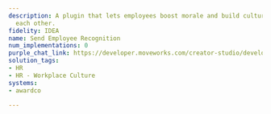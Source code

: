 ```yaml
---
description: A plugin that lets employees boost morale and build culture by recognizing
  each other.
fidelity: IDEA
name: Send Employee Recognition
num_implementations: 0
purple_chat_link: https://developer.moveworks.com/creator-studio/developer-tools/purple-chat-builder/?workspace=%7B%22title%22%3A%22My+Workspace%22%2C%22botSettings%22%3A%7B%7D%2C%22mocks%22%3A%5B%7B%22id%22%3A6991%2C%22title%22%3A%22Mock+1%22%2C%22transcript%22%3A%7B%22settings%22%3A%7B%22colorStyle%22%3A%22LIGHT%22%2C%22startTime%22%3A%2211%3A43+AM%22%2C%22defaultPerson%22%3A%22GWEN%22%2C%22editable%22%3Atrue%7D%2C%22messages%22%3A%5B%7B%22from%22%3A%22USER%22%2C%22text%22%3A%22I%27ve+been+working+closely+with+Ryan+in+IT+and+want+to+recognize+them.+Can+you+submit+my+kudos+which+reads+%5C%22Thanks+for+the+super+fast+help+with+IT+access%21%21%5C%22%3F%22%7D%2C%7B%22from%22%3A%22BOT%22%2C%22text%22%3A%22Sure%2C+to+make+sure%2C+is+it+Ryan+Brezzi+you%27d+like+to+recognize%3F%22%7D%2C%7B%22from%22%3A%22USER%22%2C%22text%22%3A%22Yes%2C+that%27s+right.%22%7D%2C%7B%22from%22%3A%22ANNOTATION%22%2C%22text%22%3A%22%3Cp%3E%E2%9C%85+Working+on+%3Cb%3ERecognize+Ryan+From+IT%3C%2Fb%3E%3Cbr%3E%E2%8F%B3+Calling+Plugin+%3Cb%3ESend+Employee+Recognition%3C%2Fb%3E%3C%2Fp%3E%22%7D%2C%7B%22from%22%3A%22BOT%22%2C%22text%22%3A%22%3Cp%3EYour+recognition+for+Ryan+Brezzi+has+been+submitted.+%F0%9F%91%8D+%5C%22Thanks+for+the+super+fast+help+with+IT+access%21%21%5C%22+%3C%2Fp%3E%22%7D%5D%7D%7D%5D%7D
solution_tags:
- HR
- HR - Workplace Culture
systems:
- awardco

---
```

